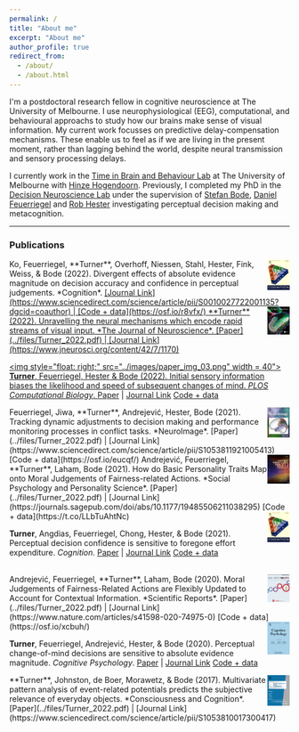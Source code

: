 ```yaml
---
permalink: /
title: "About me"
excerpt: "About me"
author_profile: true
redirect_from:
  - /about/
  - /about.html
---
```


I'm a postdoctoral research fellow in cognitive neuroscience at The University of Melbourne. I use neurophysiological (EEG), computational, and behavioural approachs to study how our brains make sense of visual information. My current work focusses on predictive delay-compensation mechanisms. These enable us to feel as if we are living in the present moment, rather than lagging behind the world, despite neural transmission and sensory processing delays. 

I currently work in the [Time in Brain and Behaviour Lab](https://psychologicalsciences.unimelb.edu.au/research/msps-research-groups/timing) at The University of Melbourne with [Hinze Hogendoorn](https://scholar.google.com/citations?user=uOh2Ik0AAAAJ&hl=en&inst=4522501446918153378&oi=ao). Previously, I completed my PhD in the [Decision Neuroscience Lab](https://dlab.unimelb.edu.au/) under the supervision of [Stefan Bode](https://scholar.google.com/citations?user=nPX76iMAAAAJ&hl=en&oi=ao), [Daniel Feuerriegel](https://scholar.google.com.au/citations?user=XPrVRCoAAAAJ&hl=en) and [Rob Hester](https://scholar.google.com/citations?hl=en&user=vma8HZ0AAAAJ) investigating perceptual decision making and metacognition.

___

### Publications

<img style="float: right;" src="../images/paper_img_01.png" width = 40>
Ko, Feuerriegel, **Turner**, Overhoff, Niessen, Stahl, Hester, Fink, Weiss, & Bode (2022). Divergent effects of absolute evidence magnitude on decision accuracy and confidence in perceptual judgements. *Cognition*. <a href="../files/Ko_et_al_2022.pdf"><i class="fa-solid fa-file-pdf"></i> [Journal Link](https://www.sciencedirect.com/science/article/pii/S0010027722001135?dgcid=coauthor) | [Code + data](https://osf.io/r8vfx/) 


<img style="float: right;" src="../images/paper_img_02.png" width = 40>
**Turner** (2022). Unravelling the neural mechanisms which encode rapid streams of visual input. *The Journal of Neuroscience*. [Paper](../files/Turner_2022.pdf) | [Journal Link](https://www.jneurosci.org/content/42/7/1170)


<img style="float: right;" src="../images/paper_img_03.png" width = 40">
**Turner**, Feuerriegel, Hester & Bode (2022). Initial sensory information biases the likelihood and speed of subsequent changes of mind. *PLOS Computational Biology*. [Paper](../files/Turner_2022.pdf) | [Journal Link](https://journals.plos.org/ploscompbiol/article?id=10.1371/journal.pcbi.1009738) [Code + data](https://osf.io/a6u4n/) 


<img style="float: right;" src="../images/paper_img_05.png" width = 40>
Feuerriegel, Jiwa, **Turner**, Andrejević, Hester, Bode (2021). Tracking dynamic adjustments to decision making and performance monitoring processes in conflict tasks. *NeuroImage*. [Paper](../files/Turner_2022.pdf) | [Journal Link](https://www.sciencedirect.com/science/article/pii/S1053811921005413) [Code + data](https://osf.io/eucqf/) 


<img style="float: right;" src="../images/paper_img_04.png" width = 40>
Andrejević, Feuerriegel, **Turner**, Laham, Bode (2021). How do Basic Personality Traits Map onto Moral Judgements of Fairness-related Actions. *Social Psychology and Personality Science*. [Paper](../files/Turner_2022.pdf) | [Journal Link](https://journals.sagepub.com/doi/abs/10.1177/19485506211038295) [Code + data](https://t.co/LLbTuAhtNc) 


<img style="float: right;" src="../images/paper_img_06.png" width = 40>

**Turner**, Angdias, Feuerriegel, Chong, Hester, & Bode (2021). Perceptual decision confidence is sensitive to foregone effort expenditure. *Cognition*. [Paper](../files/Turner_2022.pdf) | [Journal Link](https://www.sciencedirect.com/science/article/pii/S0010027720303449) [Code + data](https://osf.io/cg74z/) 

<br>
<img style="float: right;" src="../images/paper_img_08.png" width = 40>
Andrejević, Feuerriegel, **Turner**, Laham, Bode (2020). Moral Judgements of Fairness-Related Actions are Flexibly Updated to Account for Contextual Information. *Scientific Reports*. [Paper](../files/Turner_2022.pdf) | [Journal Link](https://www.nature.com/articles/s41598-020-74975-0) [Code + data](https://osf.io/xcbuh/) 

<img style="float: right;" src="../images/paper_img_07.png" width = 40>

**Turner**, Feuerriegel, Andrejević, Hester, & Bode (2020). Perceptual change-of-mind decisions are sensitive to absolute evidence magnitude. *Cognitive Psychology*. [Paper](../files/Turner_2022.pdf) | [Journal Link](https://www.sciencedirect.com/science/article/pii/S0010028520300876) [Code + data](https://osf.io/sr58p/) 

<img style="float: right;" src="../images/paper_img_09.png" width = 40>
**Turner**, Johnston, de Boer, Morawetz, & Bode (2017). Multivariate pattern analysis of event-related potentials predicts the subjective relevance of everyday objects. *Consciousness and Cognition*. [Paper](../files/Turner_2022.pdf) | [Journal Link](https://www.sciencedirect.com/science/article/pii/S1053810017300417)


